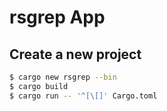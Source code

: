 # rsgrep App

## Create a new project
```bash
$ cargo new rsgrep --bin
$ cargo build
$ cargo run -- '^[\[]' Cargo.toml
```